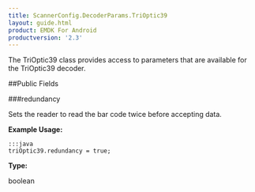```yaml
---
title: ScannerConfig.DecoderParams.TriOptic39
layout: guide.html
product: EMDK For Android
productversion: '2.3'
---
```


The TriOptic39 class provides access to parameters that are available
 for the TriOptic39 decoder.

##Public Fields

###redundancy

Sets the reader to read the bar code twice before accepting data.

 

**Example Usage:**
	
	:::java	
	triOptic39.redundancy = true;


**Type:**

boolean













